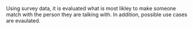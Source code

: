 Using survey data, it is evaluated what is most likley to make someone match with the person they are talking with. In addition, possible use cases are evaulated.
